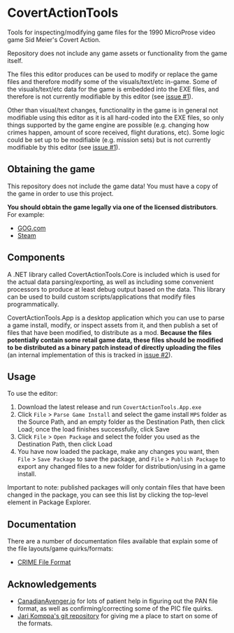 # CovertActionTools

Tools for inspecting/modifying game files for the 1990 MicroProse video game Sid Meier's Covert Action.

Repository does not include any game assets or functionality from the game itself.

The files this editor produces can be used to modify or replace the game files and therefore modify some
of the visuals/text/etc in-game. Some of the visuals/text/etc data for the game is embedded into the
EXE files, and therefore is not currently modifiable by this editor 
(see [issue #1](https://github.com/RedMike/CovertActionTools/issues/1)).

Other than visual/text changes, functionality in the game is in general not modifiable using this editor 
as it is all hard-coded into the EXE files, so only things supported by the game engine are possible 
(e.g. changing how crimes happen, amount of score received, flight durations, etc). Some logic could
be set up to be modifiable (e.g. mission sets) but is not currently modifiable by this editor
(see [issue #1](https://github.com/RedMike/CovertActionTools/issues/1)).

## Obtaining the game

This repository does not include the game data! You must have a copy of the game in order to use this project.

**You should obtain the game legally via one of the licensed distributors**. For example:

* [GOG.com](https://www.gog.com/en/game/sid_meiers_covert_action)
* [Steam](https://store.steampowered.com/app/327390/Sid_Meiers_Covert_Action_Classic/)

## Components

A .NET library called CovertActionTools.Core is included which is used for the actual data parsing/exporting,
as well as including some convenient processors to produce at least debug output based on the data.
This library can be used to build custom scripts/applications that modify files programmatically.

CovertActionTools.App is a desktop application which you can use to parse a game install, modify, or inspect
assets from it, and then publish a set of files that have been modified, to distribute as a mod. **Because
the files potentially contain some retail game data, these files should be modified to be distributed as 
a binary patch instead of directly uploading the files** (an internal implementation of this is tracked in 
[issue #2](https://github.com/RedMike/CovertActionTools/issues/2)).

## Usage

To use the editor:

1. Download the latest release and run `CovertActionTools.App.exe`
2. Click `File` > `Parse Game Install` and select the game install `MPS` folder as the Source Path, 
and an empty folder as the Destination Path, then click Load; once the load finishes successfully, click Save
3. Click `File` > `Open Package` and select the folder you used as the Destination Path, then click Load
4. You have now loaded the package, make any changes you want, then `File` > `Save Package` to save the package,
and `File` > `Publish Package` to export any changed files to a new folder for distribution/using in a game install.

Important to note: published packages will only contain files that have been changed in the package, you can see
this list by clicking the top-level element in Package Explorer.

## Documentation

There are a number of documentation files available that explain some of the file layouts/game quirks/formats:

* [CRIME File Format](https://github.com/RedMike/CovertActionTools/blob/main/docs/crime-file-format.md)

## Acknowledgements

* [CanadianAvenger.io](https://canadianavenger.io/) for lots of patient help in figuring out the PAN file format, as 
well as confirming/correcting some of the PIC file quirks.
* [Jari Komppa's git repository](https://github.com/jarikomppa/covert_action/tree/master?tab=readme-ov-file) for giving
me a place to start on some of the formats.